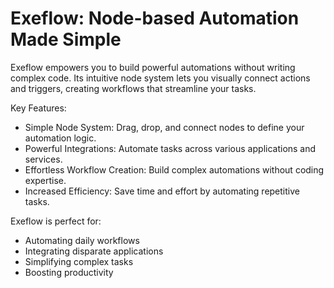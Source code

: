 Exeflow: Node-based Automation Made Simple
===

Exeflow empowers you to build powerful automations without writing complex code. Its intuitive node system lets you visually connect actions and triggers, creating workflows that streamline your tasks.

Key Features:
- Simple Node System: Drag, drop, and connect nodes to define your automation logic.
- Powerful Integrations: Automate tasks across various applications and services.
- Effortless Workflow Creation: Build complex automations without coding expertise.
- Increased Efficiency: Save time and effort by automating repetitive tasks.

Exeflow is perfect for:
- Automating daily workflows
- Integrating disparate applications
- Simplifying complex tasks
- Boosting productivity
